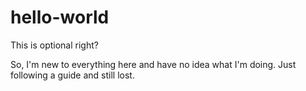 # hello-world
This is optional right?

So, I'm new to everything here and have no idea what I'm doing.
Just following a guide and still lost.
